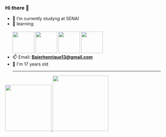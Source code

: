 ### Hi there 👋
- 🔭 I’m currently studyng at SENAI
- 🌱 learning:
  <br><br>
  <img style="width: 70px" src="https://cdn.jsdelivr.net/gh/devicons/devicon/icons/css3/css3-original-wordmark.svg"/> <img style="width: 70px" src="https://cdn.jsdelivr.net/gh/devicons/devicon/icons/html5/html5-original-wordmark.svg"/> <img style="width: 70px" src="https://cdn.jsdelivr.net/gh/devicons/devicon/icons/javascript/javascript-original.svg"/> <img style="width: 70px" src="https://cdn.jsdelivr.net/gh/devicons/devicon/icons/python/python-original.svg"/>
- 📫 Email: **Baierhenrique13@gmail.com**
- 👨 I'm 17 years old
  <hr>
  <div>
<a href="https://github.com/ArthurR17">
<img loading="lazy" height="150em" src="https://github-readme-stats.vercel.app/api/top-langs/?username=BaierRP017&layout=compact&langs_count=4&theme=dracula"/>
<img loading="lazy" height="180em" src="https://github-readme-stats.vercel.app/api?username=BaierRP017&show_icons=true&theme=dracula&include_all_commits=true&count_private=true"/>
</div>
